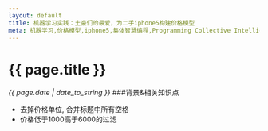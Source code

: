 ```yaml
---
layout: default
title: 机器学习实践：土豪们的最爱，为二手iphone5构建价格模型 
meta: 机器学习,价格模型,iphone5,集体智慧编程,Programming Collective Intelligence,Machine Learning,ML
---
```

# {{ page.title }}
*{{ page.date | date_to_string }}*
###背景&相关知识点


* 去掉价格单位, 合并标题中所有空格 
* 价格低于1000高于6000的过滤 
